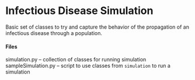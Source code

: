 # Infectious Disease Simulation

Basic set of classes to try and capture the behavior of the propagation of an infectious disease through a population.

#### Files  
simulation.py – collection of classes for running simulation  
sampleSimulation.py – script to use classes from `simulation` to run a simulation
